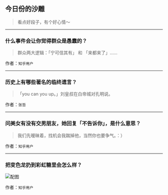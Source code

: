 ## 今日份的沙雕

> 看点好段子，有个好心情～


 
---

### 什么事件会让你觉得群众是愚蠢的？

> 群众两大逻辑：「宁可信其有」 和 「来都来了」……


作者：`知乎用户`

---

### 历史上有哪些著名的临终遗言？

> 「you can you up。」刘皇叔在白帝城对孔明说。


作者：`张哲`

---

### 问美女有没有交男朋友，她回复「不告诉你」，是什么意思？

> 我们先暧昧着，找机会我踹掉他，当然你也要争气。：）


作者：`知乎用户`

---

### 把变色龙扔到彩虹糖里会怎么样？

> 



![配图](http://pic4.zhimg.com/a4863ec80eaf5929fdd61c036faf889f_b.png)


作者：`知乎用户`